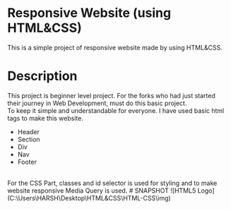 # Responsive Website (using HTML&CSS)
This is a simple project of responsive website made by using HTML&CSS.
# Description
This project is beginner level project. For the forks who had just started their journey in Web Development, must do this basic project.<br>
To keep it simple and understandable for everyone.
I have used basic html tags to make this website.<br>
* Header
* Section
* Div
* Nav
* Footer
<br>
For the CSS Part, classes and id selector is used for styling and to make website responsive Media Query is used.
# SNAPSHOT
![HTML5 Logo](C:\Users\HARSH\Desktop\HTML&CSS\HTML-CSS\img)
